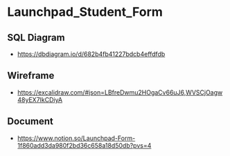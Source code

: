 # Launchpad_Student_Form

## SQL Diagram
- https://dbdiagram.io/d/682b4fb41227bdcb4effdfdb
## Wireframe
- https://excalidraw.com/#json=LBfreDwmu2HOgaCv66uJ6,WVSCjOagw48yEX7IkCDiyA
## Document
- https://www.notion.so/Launchpad-Form-1f860add3da980f2bd36c658a18d50db?pvs=4
